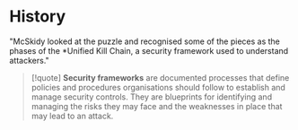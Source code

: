 # History 
"McSkidy looked at the puzzle and recognised some of the pieces as the phases of the *Unified Kill Chain, a security framework used to understand attackers."

> [!quote] 
> **Security frameworks** are documented processes that define policies and procedures organisations should follow to establish and manage security controls. They are blueprints for identifying and managing the risks they may face and the weaknesses in place that may lead to an attack. 
